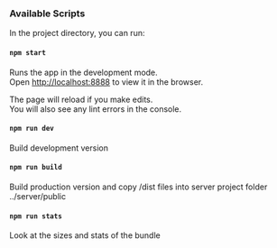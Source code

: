 ### Available Scripts

In the project directory, you can run:

#### `npm start`

Runs the app in the development mode.\
Open [http://localhost:8888](http://localhost:8888) to view it in the browser.

The page will reload if you make edits.\
You will also see any lint errors in the console.

#### `npm run dev`

Build development version

#### `npm run build`

Build production version and copy /dist files into server project folder ../server/public

#### `npm run stats`

Look at the sizes and stats of the bundle
